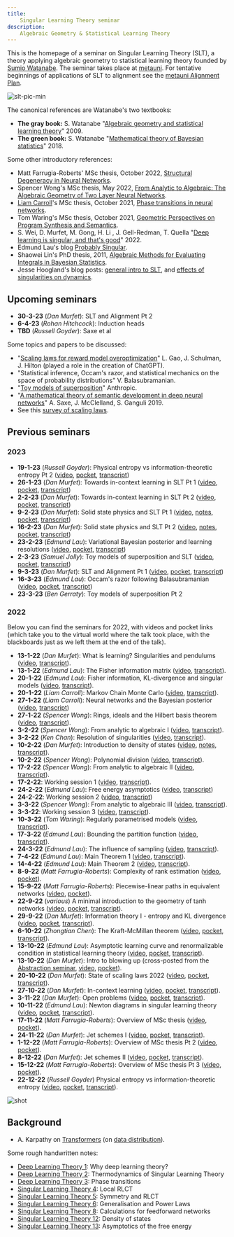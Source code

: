 ```yaml
---
title:
    Singular Learning Theory seminar
description:
    Algebraic Geometry & Statistical Learning Theory
---
```


This is the homepage of a seminar on Singular Learning Theory (SLT), a theory applying algebraic geometry to statistical learning theory founded by [Sumio Watanabe](http://watanabe-www.math.dis.titech.ac.jp/users/swatanab/). The seminar takes place at [metauni](https://www.metauni.org). For tentative beginnings of applications of SLT to alignment see the [metauni Alignment Plan](https://metauni.org/slt/align).

![slt-pic-min](https://user-images.githubusercontent.com/320329/208009611-93289eb6-4813-436d-864e-4deb487a8b73.png)

The canonical references are Watanabe's two textbooks:

* **The gray book:** S. Watanabe "[Algebraic geometry and statistical learning theory](https://www.cambridge.org/core/books/algebraic-geometry-and-statistical-learning-theory/9C8FD1BDC817E2FC79117C7F41544A3A)" 2009.
* **The green book:** S. Watanabe "[Mathematical theory of Bayesian statistics](https://www.routledge.com/Mathematical-Theory-of-Bayesian-Statistics/Watanabe/p/book/9780367734817)" 2018.

Some other introductory references:

* Matt Farrugia-Roberts' MSc thesis, October 2022, [Structural Degeneracy in Neural Networks](https://far.in.net/mthesis).
* Spencer Wong's MSc thesis, May 2022, [From Analytic to Algebraic: The Algebraic Geometry of Two Layer Neural Networks](http://therisingsea.org/notes/MScThesisSpencerWong.pdf).
* [Liam Carroll](https://lemmykc.github.io/MDLG_lemmykc/)'s MSc thesis, October 2021, [Phase transitions in neural networks](http://therisingsea.org/notes/MSc-Carroll.pdf).
* Tom Waring's MSc thesis, October 2021, [Geometric Perspectives on Program Synthesis and Semantics](http://therisingsea.org/notes/MSc-Waring.pdf).
* S. Wei, D. Murfet, M. Gong, H. Li , J. Gell-Redman, T. Quella "[Deep learning is singular, and that's good](https://www.suswei.com/publication/wei-2022-singular/wei-2022-singular.pdf)" 2022.
* Edmund Lau's blog [Probably Singular](https://edmundlth.github.io/posts/singular-learning-theory-part-1/).
* Shaowei Lin's PhD thesis, 2011, [Algebraic Methods for Evaluating Integrals in Bayesian Statistics](https://escholarship.org/content/qt6r99035v/qt6r99035v_noSplash_55ad6962455379ca776283fed8278b40.pdf).
* Jesse Hoogland's blog posts: [general intro to SLT](https://www.lesswrong.com/posts/fovfuFdpuEwQzJu2w/neural-networks-generalize-because-of-this-one-weird-trick), and [effects of singularities on dynamics](https://www.lesswrong.com/posts/2N7eEKDuL5sHQou3N/spooky-action-at-a-distance-in-the-loss-landscape).

## Upcoming seminars

* **30-3-23** (*Dan Murfet*): SLT and Alignment Pt 2
* **6-4-23** (*Rohan Hitchcock*): Induction heads
* **TBD** (*Russell Goyder*): Saxe et al

Some topics and papers to be discussed:

* "[Scaling laws for reward model overoptimization](https://arxiv.org/abs/2210.10760)" L. Gao, J. Schulman, J. Hilton (played a role in the creation of ChatGPT).
* "Statistical inference, Occam's razor, and statistical mechanics on the space of probability distributions" V. Balasubramanian.
* "[Toy models of superposition](https://transformer-circuits.pub/2022/toy_model/index.html)" Anthropic.
* "[A mathematical theory of semantic development in deep neural networks](https://www.pnas.org/doi/epdf/10.1073/pnas.1820226116)" A. Saxe, J. McClelland, S. Ganguli 2019.
* See this [survey of scaling laws](https://epochai.org/blog/scaling-laws-literature-review).

## Previous seminars

### 2023

* **19-1-23** (*Russell Goyder*): Physical entropy vs information-theoretic entropy Pt 2 ([video](https://youtu.be/rw23vmz2MF4), [pocket](https://www.roblox.com/games/start?placeId=8165217582&launchData=pocket%3ASymbolic%20Wilds%2020), [transcript](https://metauniservice.com/transcript?videoID=rw23vmz2MF4))
* **26-1-23** (*Dan Murfet*): Towards in-context learning in SLT Pt 1 ([video](https://youtu.be/TuFPGNBoOuM), [pocket](https://www.roblox.com/games/start?placeId=8165217582&launchData=pocket%3ASymbolic%20Wilds%2011), [transcript](https://metauniservice.com/transcript?videoID=TuFPGNBoOuM))
* **2-2-23** (*Dan Murfet*): Towards in-context learning in SLT Pt 2 ([video](https://youtu.be/LG7b587q8T0), [pocket](https://www.roblox.com/games/start?placeId=8165217582&launchData=pocket%3ASymbolic%20Wilds%2011), [transcript](https://metauniservice.com/transcript?videoID=LG7b587q8T0))
* **9-2-23** (*Dan Murfet*): Solid state physics and SLT Pt 1 ([video](https://youtu.be/Ut4gKDJsmro), [notes](http://www.therisingsea.org/notes/slt22.pdf), [pocket](https://www.roblox.com/games/start?placeId=8165217582&launchData=pocket%3ASymbolic%20Wilds%2021), [transcript](https://metauniservice.com/transcript?videoID=Ut4gKDJsmro))
* **16-2-23** (*Dan Murfet*): Solid state physics and SLT Pt 2 ([video](https://youtu.be/xnMEfgbSKNs), [notes](http://www.therisingsea.org/notes/slt22-2.pdf), [pocket](https://www.roblox.com/games/start?placeId=8165217582&launchData=pocket%3ASymbolic%20Wilds%2021), [transcript](https://metauniservice.com/transcript?videoID=xnMEfgbSKNs))
* **23-2-23** (*Edmund Lau*): Variational Bayesian posterior and learning resolutions ([video](https://youtu.be/BkqZfwVv_WY), [pocket](https://www.roblox.com/games/start?placeId=8165217582&launchData=pocket%3ASymbolic%20Wilds%2022), [transcript](https://metauniservice.com/transcript?videoID=BkqZfwVv_WY))
* **2-3-23** (*Samuel Jolly*): Toy models of superposition and SLT ([video](https://youtu.be/QWanKcCkFS8), [pocket](https://www.roblox.com/games/start?placeId=8165217582&launchData=pocket%3ASymbolic%20Wilds%2023), [transcript](https://metauniservice.com/transcript?videoID=QWanKcCkFS8))
* **9-3-23** (*Dan Murfet*): SLT and Alignment Pt 1 ([video](https://youtu.be/6LULirDt8Qw), [pocket](https://www.roblox.com/games/start?placeId=8165217582&launchData=pocket%3ASymbolic%20Wilds%2024), [transcript](https://metauniservice.com/transcript?videoID=6LULirDt8Qw))
* **16-3-23** (*Edmund Lau*): Occam's razor following Balasubramanian ([video](https://youtu.be/civbL6SAXS0), [pocket](https://www.roblox.com/games/start?placeId=8165217582&launchData=pocket%3ASymbolic%20Wilds%2025), [transcript](https://metauniservice.com/transcript?videoID=civbL6SAXS0))
* **23-3-23** (*Ben Gerraty*): Toy models of superposition Pt 2

### 2022

Below you can find the seminars for 2022, with videos and pocket links (which take you to the virtual world where the talk took place, with the blackboards just as we left them at the end of the talk).

* **13-1-22** (*Dan Murfet*): What is learning? Singularities and pendulums ([video](https://youtu.be/QZG40ZY5TeU), [transcript](https://metauniservice.com/transcript?videoID=QZG40ZY5TeU)).
* **13-1-22** (*Edmund Lau*): The Fisher information matrix ([video](https://youtu.be/yniLt7ONj28), [transcript](https://metauniservice.com/transcript?videoID=yniLt7ONj28)).
* **20-1-22** (*Edmund Lau*):  Fisher information, KL-divergence and singular models ([video](https://youtu.be/U9bnkWuFSSM), [transcript](https://metauniservice.com/transcript?videoID=U9bnkWuFSSM)).
* **20-1-22** (*Liam Carroll*): Markov Chain Monte Carlo ([video](https://youtu.be/Ns4w0vtWt4A), [transcript](https://metauniservice.com/transcript?videoID=Ns4w0vtWt4A)).
* **27-1-22** (*Liam Carroll*): Neural networks and the Bayesian posterior ([video](https://youtu.be/1Esk7G3g5X8), [transcript](https://metauniservice.com/transcript?videoID=1Esk7G3g5X8))
* **27-1-22** (*Spencer Wong*): Rings, ideals and the Hilbert basis theorem ([video](https://youtu.be/g1tXe9Yrij8), [transcript](https://metauniservice.com/transcript?videoID=g1tXe9Yrij8)).
* **3-2-22** (*Spencer Wong*): From analytic to algebraic I ([video](https://youtu.be/5Gkzg-zTwv4), [transcript](https://metauniservice.com/transcript?videoID=5Gkzg-zTwv4)).
* **3-2-22** (*Ken Chan*): Resolution of singularities ([video](https://youtu.be/ssU8VZ50Wd8), [transcript](https://metauniservice.com/transcript?videoID=ssU8VZ50Wd8)).
* **10-2-22** (*Dan Murfet*): Introduction to density of states ([video](https://youtu.be/HXCpQWZfWIw), [notes](http://www.therisingsea.org/notes/metauni/slt12.pdf), [transcript](https://metauniservice.com/transcript?videoID=HXCpQWZfWIw)).
* **10-2-22** (*Spencer Wong*): Polynomial division ([video](https://youtu.be/nNMCix6UCJ0), [transcript](https://metauniservice.com/transcript?videoID=nNMCix6UCJ0)).
* **17-2-22** (*Spencer Wong*): From analytic to algebraic II ([video](https://youtu.be/tsZjeclrmuU), [transcript](https://metauniservice.com/transcript?videoID=tsZjeclrmuU)).
* **17-2-22**: Working session 1 ([video](https://youtu.be/cuPeJkeiYsI), [transcript](https://metauniservice.com/transcript?videoID=cuPeJkeiYsI)).
* **24-2-22** (*Edmund Lau*): Free energy asymptotics ([video](https://youtu.be/QBaJH5QRAA8), [transcript](https://metauniservice.com/transcript?videoID=QBaJH5QRAA8))
* **24-2-22**: Working session 2 ([video](https://youtu.be/c7Di-oAZxNg), [transcript](https://metauniservice.com/transcript?videoID=c7Di-oAZxNg))
* **3-3-22** (*Spencer Wong*): From analytic to algebraic III ([video](https://youtu.be/LWylEE5M9lc), [transcript](https://metauniservice.com/transcript?videoID=LWylEE5M9lc)).
* **3-3-22**: Working session 3 ([video](https://youtu.be/kqP5I2wALt0), [transcript](https://metauniservice.com/transcript?videoID=kqP5I2wALt0)).
* **10-3-22** (*Tom Waring*): Regularly parametrised models ([video](https://youtu.be/T8Lgvt0mfuY), [transcript](https://metauniservice.com/transcript?videoID=T8Lgvt0mfuY)).
* **17-3-22** (*Edmund Lau*): Bounding the partition function ([video](https://youtu.be/7x16e4yHsHg), [transcript](https://metauniservice.com/transcript?videoID=7x16e4yHsHg)).
* **24-3-22** (*Edmund Lau*): The influence of sampling ([video](https://youtu.be/JyZnMinS86Q), [transcript](https://metauniservice.com/transcript?videoID=JyZnMinS86Q)).
* **7-4-22** (*Edmund Lau*): Main Theorem 1 ([video](https://youtu.be/70UtL7pfxNo), [transcript](https://metauniservice.com/transcript?videoID=70UtL7pfxNo)).
* **14-4-22** (*Edmund Lau*): Main Theorem 2 ([video](https://youtu.be/qE3v1044BwU), [transcript](https://metauniservice.com/transcript?videoID=qE3v1044BwU)).
* **8-9-22** (*Matt Farrugia-Roberts*): Complexity of rank estimation ([video](https://youtu.be/s2bgR_t3aGM), [pocket](https://www.roblox.com/games/start?placeId=8165217582&launchData=pocket%3ASymbolic%20Wilds%205)).
* **15-9-22** (*Matt Farrugia-Roberts*): Piecewise-linear paths in equivalent networks ([video](https://youtu.be/WBiFFIhGIZM), [pocket](https://www.roblox.com/games/start?placeId=8165217582&launchData=pocket%3ASymbolic%20Wilds%205)).
* **22-9-22** (*various*) A minimal introduction to the geometry of tanh networks ([video](https://youtu.be/EgqwUsJTumU), [pocket](https://www.roblox.com/games/start?placeId=8165217582&launchData=pocket%3ASymbolic%20Wilds%205), [transcript](https://metauniservice.com/transcript?videoID=EgqwUsJTumU)).
* **29-9-22** (*Dan Murfet*): Information theory I - entropy and KL divergence ([video](https://youtu.be/LDAtVVPazg4), [pocket](https://www.roblox.com/games/start?placeId=8165217582&launchData=pocket%3ASymbolic%20Wilds%207), [transcript](https://metauniservice.com/transcript?videoID=LDAtVVPazg4)).
* **6-10-22** (*Zhongtian Chen*): The Kraft-McMillan theorem ([video](https://youtu.be/N30wJhaO68k), [pocket](https://www.roblox.com/games/start?placeId=8165217582&launchData=pocket%3ABig%20Sir%202), [transcript](https://metauniservice.com/transcript?videoID=N30wJhaO68k)).
* **13-10-22** (*Edmund Lau*): Asymptotic learning curve and renormalizable condition in statistical learning theory ([video](https://youtu.be/FhNoHmxmCmg), [pocket](https://www.roblox.com/games/start?placeId=8165217582&launchData=pocket%3ABig%20Sir%202), [transcript](https://metauniservice.com/transcript?videoID=FhNoHmxmCmg)).
* **13-10-22** (*Dan Murfet*): Intro to blowing up (cross-posted from the [Abstraction seminar](https://metauni.org/abstraction/), [video](https://youtu.be/CWNaKMP8Teo), [pocket](https://www.roblox.com/games/start?placeId=8165217582&launchData=pocket%3ABig%20Sir%201)).
* **20-10-22** (*Dan Murfet*): State of scaling laws 2022 ([video](https://youtu.be/7LzW8-wxdUE), [pocket](https://www.roblox.com/games/start?placeId=8165217582&launchData=pocket%3ASymbolic%20Wilds%2010), [transcript](https://metauniservice.com/transcript?videoID=7LzW8-wxdUE)).
* **27-10-22** (*Dan Murfet*): In-context learning ([video](https://youtu.be/Vqmcn1q7VL0), [pocket](https://www.roblox.com/games/start?placeId=8165217582&launchData=pocket%3ASymbolic%20Wilds%2011), [transcript](https://metauniservice.com/transcript?videoID=Vqmcn1q7VL0)).
* **3-11-22** (*Dan Murfet*): Open problems ([video](https://youtu.be/ZdB0pWyPaFo), [pocket](https://www.roblox.com/games/start?placeId=8165217582&launchData=pocket%3ASymbolic%20Wilds%2012), [transcript](https://metauniservice.com/transcript?videoID=ZdB0pWyPaFo)).
* **10-11-22** (*Edmund Lau*): Newton diagrams in singular learning theory ([video](https://youtu.be/0FowiD36jwg), [pocket](https://www.roblox.com/games/start?placeId=8165217582&launchData=pocket%3ASymbolic%20Wilds%2013), [transcript](https://metauniservice.com/transcript?videoID=0FowiD36jwg)).
* **17-11-22** (*Matt Farrugia-Roberts*): Overview of MSc thesis ([video](https://youtu.be/KwI-O8VKVv4), [pocket](https://www.roblox.com/games/start?placeId=8165217582&launchData=pocket%3ASymbolic%20Wilds%2015)).
* **24-11-22** (*Dan Murfet*): Jet schemes I ([video](https://youtu.be/8g6dZZ7lWGk), [pocket](https://www.roblox.com/games/start?placeId=8165217582&launchData=pocket%3ASymbolic%20Wilds%2016), [transcript](https://metauniservice.com/transcript?videoID=8g6dZZ7lWGk)).
* **1-12-22** (*Matt Farrugia-Roberts*): Overview of MSc thesis Pt 2 ([video](https://youtu.be/eBdm1pPGsco), [pocket](https://www.roblox.com/games/start?placeId=8165217582&launchData=pocket:Symbolic%20Wilds%2016)).
* **8-12-22** (*Dan Murfet*): Jet schemes II ([video](https://youtu.be/kHfDyK43HKc), [pocket](https://www.roblox.com/games/start?placeId=8165217582&launchData=pocket%3ASymbolic%20Wilds%2016), [transcript](https://metauniservice.com/transcript?videoID=kHfDyK43HKc)).
* **15-12-22** (*Matt Farrugia-Roberts*): Overview of MSc thesis Pt 3 ([video](https://youtu.be/FngNdKxCIuY), [pocket](https://www.roblox.com/games/start?placeId=8165217582&launchData=pocket%3ASymbolic%20Wilds%2017)).
* **22-12-22** (*Russell Goyder*) Physical entropy vs information-theoretic entropy ([video](https://youtu.be/MFLQgCaijPk), [pocket](https://www.roblox.com/games/start?placeId=8165217582&launchData=pocket%3ASymbolic%20Wilds%2020), [transcript](https://metauniservice.com/transcript?videoID=MFLQgCaijPk)).

![shot](https://user-images.githubusercontent.com/320329/200425686-62de6535-d334-4721-a6cb-712568a48b6a.png)

## Background

* A. Karpathy on [Transformers](https://youtu.be/kCc8FmEb1nY) (on [data distribution](https://youtu.be/kCc8FmEb1nY?t=867)).

Some rough handwritten notes:

* [Deep Learning Theory 1](http://www.therisingsea.org/notes/metauni/dlt1.pdf): Why deep learning theory?
* [Deep Learning Theory 2](http://www.therisingsea.org/notes/metauni/dlt2.pdf): Thermodynamics of Singular Learning Theory
* [Deep Learning Theory 3](http://www.therisingsea.org/notes/metauni/dlt3.pdf): Phase transitions
* [Singular Learning Theory 4](http://www.therisingsea.org/notes/metauni/slt4.pdf): Local RLCT
* [Singular Learning Theory 5](http://www.therisingsea.org/notes/metauni/slt5.pdf): Symmetry and RLCT
* [Singular Learning Theory 6](http://www.therisingsea.org/notes/metauni/slt6.pdf): Generalisation and Power Laws
* [Singular Learning Theory 8](http://www.therisingsea.org/notes/metauni/slt8.pdf): Calculations for feedforward networks
* [Singular Learning Theory 12](http://www.therisingsea.org/notes/metauni/slt12.pdf): Density of states
* [Singular Learning Theory 13](http://www.therisingsea.org/notes/metauni/slt13.pdf): Asymptotics of the free energy

